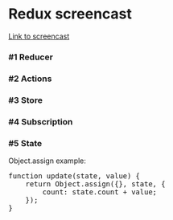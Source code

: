 <h1>Redux screencast</h1>

<a target="_blank" href="https://www.youtube.com/watch?v=-m3evZuzXC8&index=1&list=PLqHlAwsJRxANFIgAf7BO8hNYdvipLERxQ">Link to screencast</a>

<h3>#1 Reducer</h3>
<h3>#2 Actions</h3>
<h3>#3 Store</h3>
<h3>#4 Subscription</h3>
<h3>#5 State</h3>
<p>Object.assign example:</p>
<pre>
function update(state, value) {
    return Object.assign({}, state, {
        count: state.count + value;
    });
}
</pre>